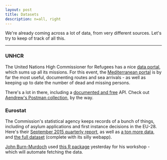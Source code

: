 ```yaml
---
layout: post
title: Datasets
description: n=all, right
---
```


We're already coming across a lot of data, from very different sources. Let's try to keep of track of all this.

---

### UNHCR

The United Nations High Commissioner for Refugees has a nice [data portal](http://data.unhcr.org/), which sums up all its missions. For this event, the [Mediterranean portal](http://data.unhcr.org/mediterranean/regional.php) is by far the most useful, documenting routes and sea arrivals - as well as keeping up to date the number of dead and missing persons.

There's a lot in there, including a [documented and free](http://data.unhcr.org/wiki/index.php/API_Documentation) API. Check out [Aendrew's Postman collection](https://gist.githubusercontent.com/aendrew/d7189c1322dd275cdf0c/raw/65363fc9568d2a6875eb1ebaf125df3fe3216e2f/UNHCR.json.postman_collection), by the way.

### Eurostat

The Commission's statistical agency keeps records of a bunch of things, including of asylum applications and first instance decisions in the EU-28. Here's their [September 2015 quarterly report](http://ec.europa.eu/eurostat/statistics-explained/index.php/Asylum_quarterly_report), as well as [a ton more data](http://ec.europa.eu/eurostat/statistics-explained/index.php/Asylum_quarterly_report#Further_Eurostat_information), and [the full dataset](http://appsso.eurostat.ec.europa.eu/nui/show.do) (complete with its silly webapp).

[John Burn-Murdoch](https://twitter.com/jburnmurdoch) used [this R package](https://cran.r-project.org/web/packages/SmarterPoland/SmarterPoland.pdf) yesterday for his workshop - which will automate fetching the data.
